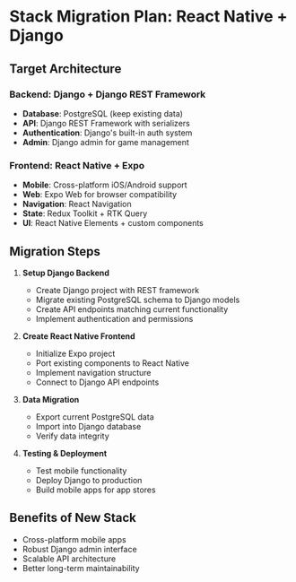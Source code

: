 # Stack Migration Plan: React Native + Django

## Target Architecture

### Backend: Django + Django REST Framework
- **Database**: PostgreSQL (keep existing data)
- **API**: Django REST Framework with serializers
- **Authentication**: Django's built-in auth system
- **Admin**: Django admin for game management

### Frontend: React Native + Expo
- **Mobile**: Cross-platform iOS/Android support
- **Web**: Expo Web for browser compatibility
- **Navigation**: React Navigation
- **State**: Redux Toolkit + RTK Query
- **UI**: React Native Elements + custom components

## Migration Steps

1. **Setup Django Backend**
   - Create Django project with REST framework
   - Migrate existing PostgreSQL schema to Django models
   - Create API endpoints matching current functionality
   - Implement authentication and permissions

2. **Create React Native Frontend**
   - Initialize Expo project
   - Port existing components to React Native
   - Implement navigation structure
   - Connect to Django API endpoints

3. **Data Migration**
   - Export current PostgreSQL data
   - Import into Django database
   - Verify data integrity

4. **Testing & Deployment**
   - Test mobile functionality
   - Deploy Django to production
   - Build mobile apps for app stores

## Benefits of New Stack
- Cross-platform mobile apps
- Robust Django admin interface
- Scalable API architecture
- Better long-term maintainability